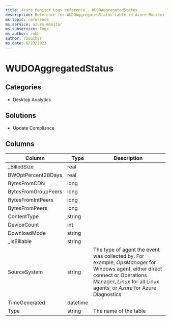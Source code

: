 ```yaml
---
title: Azure Monitor Logs reference - WUDOAggregatedStatus
description: Reference for WUDOAggregatedStatus table in Azure Monitor Logs.
ms.topic: reference
ms.service: azure-monitor
ms.subservice: logs
ms.author: robb
author: rboucher
ms.date: 6/23/2023
---
```


# WUDOAggregatedStatus

 

## Categories

- Desktop Analytics
## Solutions

- Update Compliance




## Columns

| Column | Type | Description |
| --- | --- | --- |
| _BilledSize | real |  |
| BWOptPercent28Days | real |  |
| BytesFromCDN | long |  |
| BytesFromGroupPeers | long |  |
| BytesFromIntPeers | long |  |
| BytesFromPeers | long |  |
| ContentType | string |  |
| DeviceCount | int |  |
| DownloadMode | string |  |
| _IsBillable | string |  |
| SourceSystem | string | The type of agent the event was collected by. For example, *OpsManager* for Windows agent, either direct connect or Operations Manager, *Linux* for all Linux agents, or *Azure* for Azure Diagnostics |
| TimeGenerated | datetime |  |
| Type | string | The name of the table |
